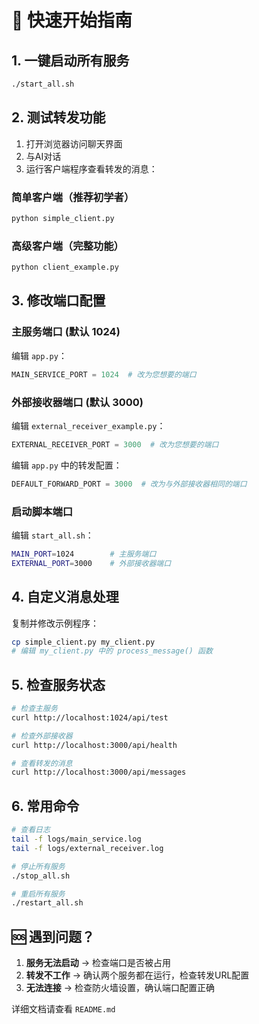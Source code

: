 # 🚀 快速开始指南

## 1. 一键启动所有服务
```bash
./start_all.sh
```

## 2. 测试转发功能
1. 打开浏览器访问聊天界面
2. 与AI对话
3. 运行客户端程序查看转发的消息：

### 简单客户端（推荐初学者）
```bash
python simple_client.py
```

### 高级客户端（完整功能）
```bash
python client_example.py
```

## 3. 修改端口配置

### 主服务端口 (默认 1024)
编辑 `app.py`：
```python
MAIN_SERVICE_PORT = 1024  # 改为您想要的端口
```

### 外部接收器端口 (默认 3000)
编辑 `external_receiver_example.py`：
```python
EXTERNAL_RECEIVER_PORT = 3000  # 改为您想要的端口
```

编辑 `app.py` 中的转发配置：
```python
DEFAULT_FORWARD_PORT = 3000  # 改为与外部接收器相同的端口
```

### 启动脚本端口
编辑 `start_all.sh`：
```bash
MAIN_PORT=1024        # 主服务端口
EXTERNAL_PORT=3000    # 外部接收器端口
```

## 4. 自定义消息处理

复制并修改示例程序：
```bash
cp simple_client.py my_client.py
# 编辑 my_client.py 中的 process_message() 函数
```

## 5. 检查服务状态

```bash
# 检查主服务
curl http://localhost:1024/api/test

# 检查外部接收器
curl http://localhost:3000/api/health

# 查看转发的消息
curl http://localhost:3000/api/messages
```

## 6. 常用命令

```bash
# 查看日志
tail -f logs/main_service.log
tail -f logs/external_receiver.log

# 停止所有服务
./stop_all.sh

# 重启所有服务
./restart_all.sh
```

## 🆘 遇到问题？

1. **服务无法启动** → 检查端口是否被占用
2. **转发不工作** → 确认两个服务都在运行，检查转发URL配置
3. **无法连接** → 检查防火墙设置，确认端口配置正确

详细文档请查看 `README.md`
